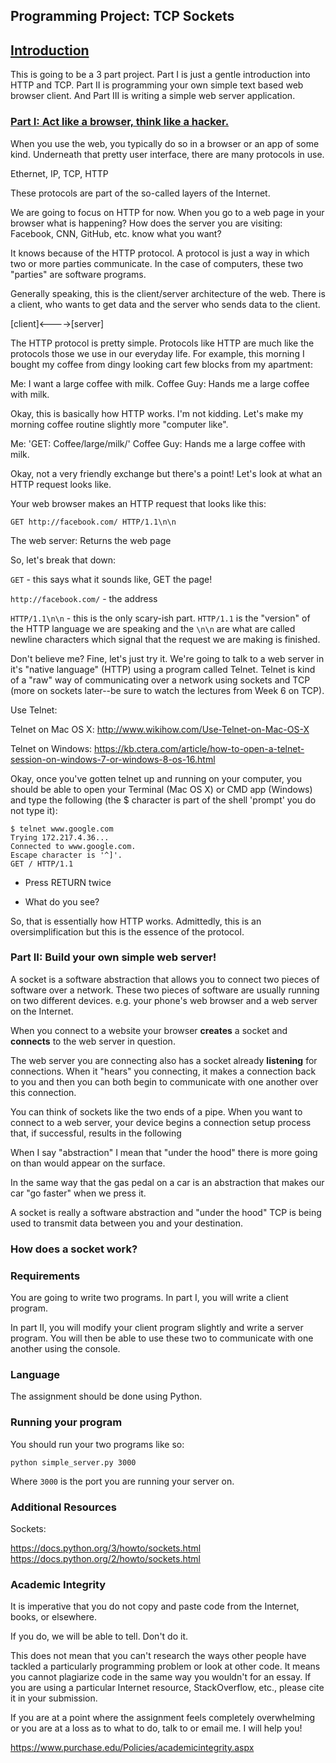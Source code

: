 ## Programming Project: TCP Sockets

## [Introduction](#intro-anchor)

This is going to be a 3 part project. Part I is just a gentle introduction into
HTTP and TCP. Part II is programming your own simple text based web browser client.
And Part III is writing a simple web server application.

### [Part I: Act like a browser, think like a hacker.](#part1-anchor)

When you use the web, you typically do so in a browser or an app of some kind.
Underneath that pretty user interface, there are many protocols in use.

Ethernet, IP, TCP, HTTP

These protocols are part of the so-called layers of the Internet.

We are going to focus on HTTP for now. When you go to a web page in your browser
what is happening? How does the server you are visiting: Facebook, CNN, GitHub,
etc. know what you want?

It knows because of the HTTP protocol. A protocol is just a way in which two or more parties communicate. In the case of computers, these two "parties" are software programs.

Generally speaking, this is the client/server architecture of the web. There is a client, who wants to get data and the server who sends data to the client.

[client]<---->[server]

The HTTP protocol is pretty simple. Protocols like HTTP are much like the protocols
those we use in our everyday life. For example, this morning I bought
my coffee from dingy looking cart few blocks from my apartment:

Me: I want a large coffee with milk.
Coffee Guy: Hands me a large coffee with milk.

Okay, this is basically how HTTP works. I'm not kidding. Let's make my morning
coffee routine slightly more "computer like".

Me: 'GET: Coffee/large/milk/'
Coffee Guy: Hands me a large coffee with milk.

Okay, not a very friendly exchange but there's a point! Let's look at what an
HTTP request looks like.

Your web browser makes an HTTP request that looks like this:
```
GET http://facebook.com/ HTTP/1.1\n\n
```
The web server:  Returns the web page

So, let's break that down:

```GET``` - this says what it sounds like, GET the page!

```http://facebook.com/``` -  the address

```HTTP/1.1\n\n``` - this is the only scary-ish part. ```HTTP/1.1``` is the "version" of the
HTTP language we are speaking and the ```\n\n``` are what are called newline characters
which signal that the request we are making is finished.

Don't believe me? Fine, let's just try it. We're going to talk to a web
server in it's "native language" (HTTP) using a program called Telnet. Telnet is kind
of a "raw" way of communicating over a network using sockets and TCP (more on sockets
later--be sure to watch the lectures from Week 6 on TCP).

Use Telnet:

Telnet on Mac OS X:
http://www.wikihow.com/Use-Telnet-on-Mac-OS-X

Telnet on Windows:
https://kb.ctera.com/article/how-to-open-a-telnet-session-on-windows-7-or-windows-8-os-16.html

Okay, once you've gotten telnet up and running on your computer, you should be able to open your Terminal (Mac OS X) or CMD app (Windows) and type the following (the $ character is part of the shell 'prompt' you do not type it):

```
$ telnet www.google.com
Trying 172.217.4.36...
Connected to www.google.com.
Escape character is '^]'.
GET / HTTP/1.1
```
* Press RETURN twice

* What do you see?

So, that is essentially how HTTP works. Admittedly, this is an oversimplification but this is the essence of the protocol.

### Part II: Build your own simple web server!

A socket is a software abstraction that allows you to connect two pieces of
software over a network. These two pieces of software are usually
running on two different devices. e.g. your phone's web browser and a web server on the Internet.

When you connect to a website your browser **creates** a socket and **connects** to
the web server in question.

The web server you are connecting  also has a socket already **listening**
for connections. When it "hears" you connecting, it makes a connection back to
you and then you can both begin to communicate with one another over this
connection.

You can think of sockets like the two ends of a pipe. When you want to connect to a web server, your device begins a connection setup process that, if successful, results in the following

When I say "abstraction" I mean that "under the hood" there is more
going on than would appear on the surface.

In the same way that the gas pedal on a car is an abstraction that makes our car
"go faster" when we press it.

A socket is really a software abstraction and "under the hood" TCP is being
used to transmit data between you and your destination.

### How does a socket work?

### Requirements

You are going to write two programs.
In part I, you will write a client program.

In part II, you will modify your client program slightly and write a server
program. You will then be able to use these two to communicate with one another
using the console.

### Language

The assignment should be done using Python.

### Running your program

You should run your two programs like so:

```
python simple_server.py 3000

```
Where ```3000``` is the port you are running your server on.

### Additional Resources

Sockets:

https://docs.python.org/3/howto/sockets.html
https://docs.python.org/2/howto/sockets.html

### Academic Integrity

It is imperative that you do not copy and paste code from the Internet, books, or elsewhere.

If you do, we will be able to tell. Don't do it.

This does not mean that you can't research the ways other people have tackled a particularly programming problem or look at other code. It means you cannot plagiarize code in the same way you wouldn't for an essay. If you are using a particular Internet resource, StackOverflow, etc., please cite it in your submission.

If you are at a point where the assignment feels completely overwhelming or you are at a loss as to what to do, talk to or email me. I will help you!

https://www.purchase.edu/Policies/academicintegrity.aspx
